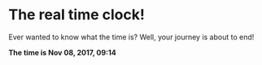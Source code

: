 # The real time clock!

Ever wanted to know what the time is? Well, your journey is about to end!

**The time is Nov 08, 2017, 09:14**